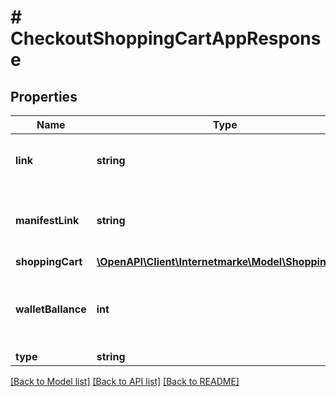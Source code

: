 # # CheckoutShoppingCartAppResponse

## Properties

Name | Type | Description | Notes
------------ | ------------- | ------------- | -------------
**link** | **string** | The link to query the created stamp(s). |
**manifestLink** | **string** | The link to query the recipient or shipping list. | [optional]
**shoppingCart** | [**\OpenAPI\Client\Internetmarke\Model\ShoppingCart**](ShoppingCart.md) |  | [optional]
**walletBallance** | **int** | The account balance after purchase in euro cents. | [optional]
**type** | **string** |  |

[[Back to Model list]](../../README.md#models) [[Back to API list]](../../README.md#endpoints) [[Back to README]](../../README.md)

